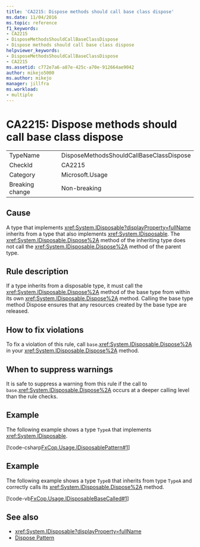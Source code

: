 ```yaml
---
title: 'CA2215: Dispose methods should call base class dispose'
ms.date: 11/04/2016
ms.topic: reference
f1_keywords:
- CA2215
- DisposeMethodsShouldCallBaseClassDispose
- Dispose methods should call base class dispose
helpviewer_keywords:
- DisposeMethodsShouldCallBaseClassDispose
- CA2215
ms.assetid: c772e7a6-a87e-425c-a70e-912664ae9042
author: mikejo5000
ms.author: mikejo
manager: jillfra
ms.workload:
- multiple
---
```

# CA2215: Dispose methods should call base class dispose

|||
|-|-|
|TypeName|DisposeMethodsShouldCallBaseClassDispose|
|CheckId|CA2215|
|Category|Microsoft.Usage|
|Breaking change|Non-breaking|

## Cause
A type that implements <xref:System.IDisposable?displayProperty=fullName> inherits from a type that also implements <xref:System.IDisposable>. The <xref:System.IDisposable.Dispose%2A> method of the inheriting type does not call the <xref:System.IDisposable.Dispose%2A> method of the parent type.

## Rule description
If a type inherits from a disposable type, it must call the <xref:System.IDisposable.Dispose%2A> method of the base type from within its own <xref:System.IDisposable.Dispose%2A> method. Calling the base type method Dispose ensures that any resources created by the base type are released.

## How to fix violations
To fix a violation of this rule, call `base`.<xref:System.IDisposable.Dispose%2A> in your <xref:System.IDisposable.Dispose%2A> method.

## When to suppress warnings
It is safe to suppress a warning from this rule if the call to `base`.<xref:System.IDisposable.Dispose%2A> occurs at a deeper calling level than the rule checks.

## Example
The following example shows a type `TypeA` that implements <xref:System.IDisposable>.

[!code-csharp[FxCop.Usage.IDisposablePattern#1](../code-quality/codesnippet/CSharp/ca2215-dispose-methods-should-call-base-class-dispose_1.cs)]

## Example
The following example shows a type `TypeB` that inherits from type `TypeA` and correctly calls its <xref:System.IDisposable.Dispose%2A> method.

[!code-vb[FxCop.Usage.IDisposableBaseCalled#1](../code-quality/codesnippet/VisualBasic/ca2215-dispose-methods-should-call-base-class-dispose_2.vb)]

## See also

- <xref:System.IDisposable?displayProperty=fullName>
- [Dispose Pattern](/dotnet/standard/design-guidelines/dispose-pattern)
